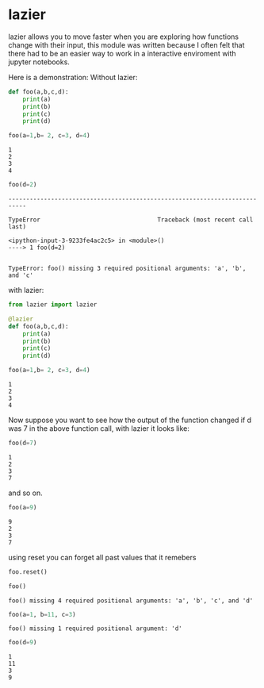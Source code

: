 # lazier

lazier allows you to move faster when you are exploring how functions change with their input, this module was written because I often felt that there had to be an easier way to work in a interactive enviroment with jupyter notebooks.


Here is a demonstration:
Without lazier:

```python
def foo(a,b,c,d):
    print(a)
    print(b)
    print(c)
    print(d)
```


```python
foo(a=1,b= 2, c=3, d=4)
```

    1
    2
    3
    4



```python
foo(d=2)
```


    ---------------------------------------------------------------------------

    TypeError                                 Traceback (most recent call last)

    <ipython-input-3-9233fe4ac2c5> in <module>()
    ----> 1 foo(d=2)
    

    TypeError: foo() missing 3 required positional arguments: 'a', 'b', and 'c'



with lazier:

```python
from lazier import lazier
```


```python
@lazier
def foo(a,b,c,d):
    print(a)
    print(b)
    print(c)
    print(d)
```


```python
foo(a=1,b= 2, c=3, d=4)
```

    1
    2
    3
    4


Now suppose you want to see how the output of the function changed if d was 7 in the above function call, with lazier it looks like:

```python
foo(d=7)
```

    1
    2
    3
    7


and so on.
```python
foo(a=9)
```

    9
    2
    3
    7



using reset you can forget all past values that it remebers
```python
foo.reset()
```


```python
foo()
```

    foo() missing 4 required positional arguments: 'a', 'b', 'c', and 'd'



```python
foo(a=1, b=11, c=3)
```

    foo() missing 1 required positional argument: 'd'



```python
foo(d=9)
```

    1
    11
    3
    9

